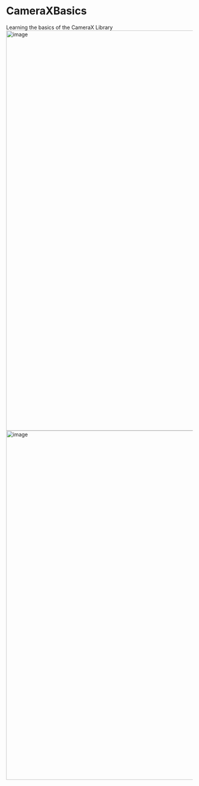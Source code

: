 # CameraXBasics
Learning the basics of the CameraX Library
<img width="1919" height="1079" alt="image" src="https://github.com/user-attachments/assets/6b4be62b-a3e3-481e-b9de-1de613801f70" />
<img width="527" height="942" alt="image" src="https://github.com/user-attachments/assets/6234232f-5665-4865-8e0a-f50049a70155" />
